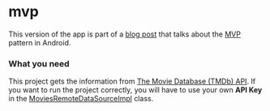# mvp

This version of the app is part of a [blog post](http://joseangelmaneiro.com/mvp-clean-1/) that talks about the [MVP](https://en.wikipedia.org/wiki/Model%E2%80%93view%E2%80%93presenter) pattern in Android.

### What you need

This project gets the information from [The Movie Database (TMDb) API](https://developers.themoviedb.org/3/getting-started/introduction). If you want to run the project correctly, you will have to use your own **API Key** in the [MoviesRemoteDataSourceImpl](https://github.com/JoseAngelManeiro/Movies/blob/mvp/app/src/main/java/com/joseangelmaneiro/movies/data/source/remote/MoviesRemoteDataSourceImpl.java) class.

